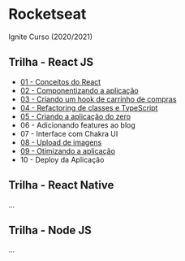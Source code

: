 # Rocketseat

Ignite Curso (2020/2021)

## Trilha - React JS

* [01 - Conceitos do React](https://github.com/gedsonmarcelino/rocketseat/tree/reactjs/01-conceitos-react)
* [02 - Componentizando a aplicação](https://github.com/gedsonmarcelino/rocketseat/tree/reactjs/02-componentizando-a-aplicacao)
* [03 - Criando um hook de carrinho de compras](https://github.com/gedsonmarcelino/rocketseat/tree/reactjs/03-criando-carrinho-de-compras)
* [04 - Refactoring de classes e TypeScript](https://github.com/gedsonmarcelino/rocketseat/tree/reactjs/04-refactoring-classes-typescript)
* [05 - Criando a aplicação do zero](https://github.com/gedsonmarcelino/rocketseat/tree/reactjs/05-criando-aplicacao-zero)
* 06 - Adicionando features ao blog
* 07 - Interface com Chakra UI
* [08 - Upload de imagens](https://github.com/gedsonmarcelino/rocketseat/tree/reactjs/08-upload-de-imagens)
* [09 - Otimizando a aplicação](https://github.com/gedsonmarcelino/rocketseat/tree/reactjs/09-otimizando-a-aplicacao)
* 10 - Deploy da Aplicação


## Trilha - React Native
...

## Trilha - Node JS
...